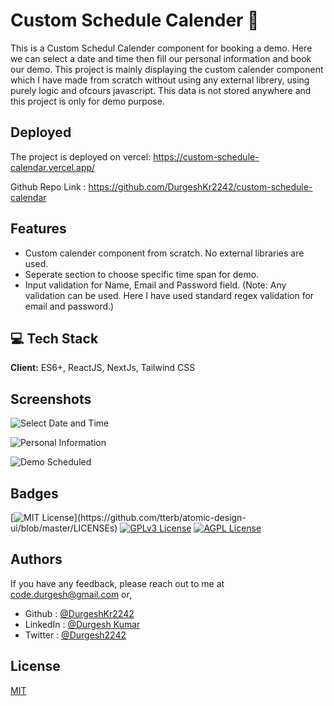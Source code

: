 # Custom Schedule Calender 👋

This is a Custom Schedul Calender component for booking a demo. Here we can select a date and time then fill our personal information and book our demo. This project is mainly displaying the custom calender component which I have made from scratch without using any external librery, using purely logic and ofcours javascript. This data is not stored anywhere and this project is only for demo purpose.  

## Deployed

The project is deployed on vercel: https://custom-schedule-calendar.vercel.app/

Github Repo Link : https://github.com/DurgeshKr2242/custom-schedule-calendar

## Features

- Custom calender component from scratch. No external libraries are used.
- Seperate section to choose specific time span for demo.
- Input validation for Name, Email and Password field. (Note: Any validation can be used. Here I have used standard regex validation for email and password.)

## 💻 Tech Stack

**Client:** ES6+, ReactJS, NextJs, Tailwind CSS

<!-- ## ✨ Demo

https://drive.google.com/file/d/1GnJTQ_WU9rqdMb53LjkYeZk0-rUVY1zv/view?usp=sharing -->

## Screenshots

![Select Date and Time](https://firebasestorage.googleapis.com/v0/b/pashubazzar-4ba5c.appspot.com/o/Custom%20calender%20images%2FScreen%201.png?alt=media&token=0f8051e6-9f62-47b1-b000-70e9193d0b5f)

![Personal Information](https://firebasestorage.googleapis.com/v0/b/pashubazzar-4ba5c.appspot.com/o/Custom%20calender%20images%2FScreen%202.png?alt=media&token=b3c3abc3-55d8-4b1e-aa56-70fc3e18eaf0)

![Demo Scheduled](https://firebasestorage.googleapis.com/v0/b/pashubazzar-4ba5c.appspot.com/o/Custom%20calender%20images%2FScreen%203.png?alt=media&token=1366082d-5996-4019-877c-f591952618ab)

<!-- ![Auth Page](https://firebasestorage.googleapis.com/v0/b/pashubazzar-4ba5c.appspot.com/o/SUBS%20Images%2FauhSS.png?alt=media&token=d16f46d6-e6e2-4333-9a13-f32378b9fc17) -->

## Badges

<!-- Add badges from somewhere like: [shields.io](https://shields.io/) -->

[![MIT License](https://img.shields.io/apm/l/atomic-design-ui.svg?)](https://github.com/tterb/atomic-design-ui/blob/master/LICENSEs)
[![GPLv3 License](https://img.shields.io/badge/License-GPL%20v3-yellow.svg)](https://opensource.org/licenses/)
[![AGPL License](https://img.shields.io/badge/license-AGPL-blue.svg)](http://www.gnu.org/licenses/agpl-3.0)

## Authors

If you have any feedback, please reach out to me at code.durgesh@gmail.com or,

- Github : [@DurgeshKr2242](https://github.com/DurgeshKr2242)
- LinkedIn : [@Durgesh Kumar](https://www.linkedin.com/in/durgesh-kr/)
- Twitter : [@Durgesh2242](https://twitter.com/Durgesh2242)

## License

[MIT](https://choosealicense.com/licenses/mit/)

